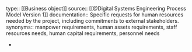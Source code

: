 type:: [[Business object]]
source:: [[@Digital Systems Engineering Process Model Version 1]]
documentation:: Specific requests for human resources needed by the project, including commitments to external stakeholders. 
synonyms:: manpower requirements, human assets requirements, staff resources needs, human capital requirements, personnel needs

-